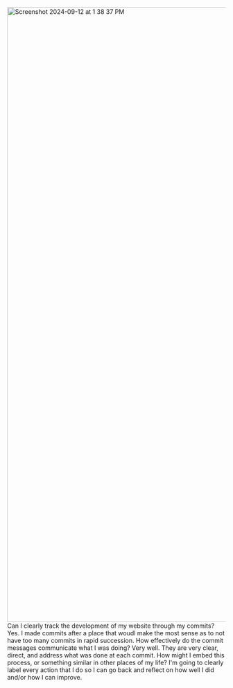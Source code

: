 <img width="1420" alt="Screenshot 2024-09-12 at 1 38 37 PM" src="https://github.com/user-attachments/assets/ea260043-0eaf-47fd-877a-c83deb399955">
Can I clearly track the development of my website through my commits?
  Yes. I made commits after a place that woudl make the most sense as to not have too many commits in rapid succession. 
How effectively do the commit messages communicate what I was doing?
  Very well. They are very clear, direct, and address what was done at each commit. 
How might I embed this process, or something similar in other places of my life?
  I'm going to clearly label every action that I do so I can go back and reflect on how well I did and/or how I can improve. 
